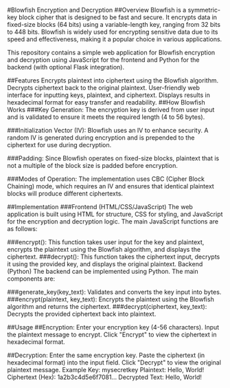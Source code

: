 #Blowfish Encryption and Decryption
##Overview
Blowfish is a symmetric-key block cipher that is designed to be fast and secure. It encrypts data in fixed-size blocks (64 bits) using a variable-length key, ranging from 32 bits to 448 bits. Blowfish is widely used for encrypting sensitive data due to its speed and effectiveness, making it a popular choice in various applications.

This repository contains a simple web application for Blowfish encryption and decryption using JavaScript for the frontend and Python for the backend (with optional Flask integration).

##Features
Encrypts plaintext into ciphertext using the Blowfish algorithm.
Decrypts ciphertext back to the original plaintext.
User-friendly web interface for inputting keys, plaintext, and ciphertext.
Displays results in hexadecimal format for easy transfer and readability.
##How Blowfish Works
###Key Generation:
The encryption key is derived from user input and is validated to ensure it meets the required length (4 to 56 bytes).

###Initialization Vector (IV): Blowfish uses an IV to enhance security. A random IV is generated during encryption and is prepended to the ciphertext for use during decryption.

###Padding: Since Blowfish operates on fixed-size blocks, plaintext that is not a multiple of the block size is padded before encryption.

###Modes of Operation: The implementation uses CBC (Cipher Block Chaining) mode, which requires an IV and ensures that identical plaintext blocks will produce different ciphertexts.

##Implementation
###Frontend (HTML/CSS/JavaScript)
The web application is built using HTML for structure, CSS for styling, and JavaScript for the encryption and decryption logic. The main JavaScript functions are as follows:

###encrypt(): 
This function takes user input for the key and plaintext, encrypts the plaintext using the Blowfish algorithm, and displays the ciphertext.
###decrypt():
This function takes the ciphertext input, decrypts it using the provided key, and displays the original plaintext.
Backend (Python)
The backend can be implemented using Python. The main components are:

###generate_key(key_text):
Validates and converts the key input into bytes.
###encrypt(plaintext, key_text):
Encrypts the plaintext using the Blowfish algorithm and returns the ciphertext.
###decrypt(ciphertext, key_text):
Decrypts the provided ciphertext back into plaintext.

##Usage
##Encryption:
Enter your encryption key (4-56 characters).
Input the plaintext message to encrypt.
Click "Encrypt" to view the ciphertext in hexadecimal format.

##Decryption:
Enter the same encryption key.
Paste the ciphertext (in hexadecimal format) into the input field.
Click "Decrypt" to view the original plaintext message.
Example
Key: mysecretkey
Plaintext: Hello, World!
Ciphertext (Hex): 1a2b3c4d5e6f7081...
Decrypted Text: Hello, World!
